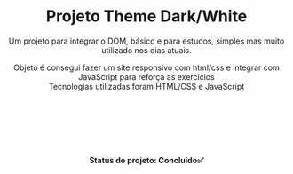 <h1 align="center">Projeto Theme Dark/White</h1>
<p align="center">Um projeto para integrar o DOM, básico e para estudos, simples mas muito utilizado nos dias atuais. </p>
<p align="center">
 Objeto é consegui fazer um site responsivo com html/css e integrar com JavaScript para reforça as exercicios</br>
 Tecnologias utilizadas foram HTML/CSS e JavaScript</br>
</p>
<br><br>


<br><br>
<h4 align="center"> 
	Status do projeto: Concluido✅
</h4>
